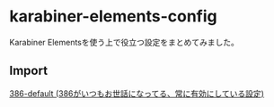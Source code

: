 # karabiner-elements-config

Karabiner Elementsを使う上で役立つ設定をまとめてみました。

## Import

[386-default (386がいつもお世話になってる、常に有効にしている設定)](karabiner://karabiner/assets/complex_modifications/import?url=https://raw.githubusercontent.com/386jp/karabiner-elements-config/master/386-default.json)

